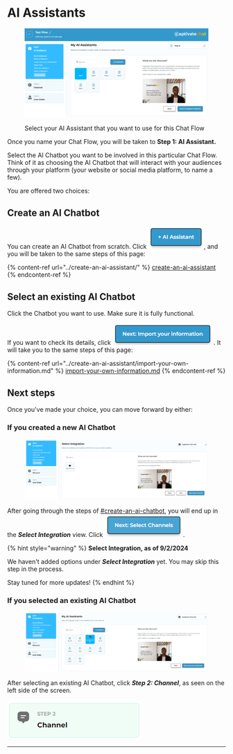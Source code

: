 # AI Assistants

<figure><img src="../../.gitbook/assets/image (19) (1) (1).png" alt=""><figcaption><p>Select your AI Assistant that you want to use for this Chat Flow</p></figcaption></figure>

Once you name your Chat Flow, you will be taken to **Step 1: AI Assistant.**&#x20;

Select the AI Chatbot you want to be involved in this particular Chat Flow. Think of it as choosing the AI Chatbot that will interact with your audiences through your platform (your website or social media platform, to name a few). &#x20;

You are offered two choices:

## Create an AI Chatbot

You can create an AI Chatbot from scratch. Click ![](<../../.gitbook/assets/image (161).png>), and you will be taken to the same steps of this page:&#x20;

{% content-ref url="../create-an-ai-assistant/" %}
[create-an-ai-assistant](../create-an-ai-assistant/)
{% endcontent-ref %}

## Select an existing AI Chatbot

Click the Chatbot you want to use. Make sure it is fully functional.&#x20;

If you want to check its details, click ![](<../../.gitbook/assets/image (160).png>). It will take you to the same steps of this page:

{% content-ref url="../create-an-ai-assistant/import-your-own-information.md" %}
[import-your-own-information.md](../create-an-ai-assistant/import-your-own-information.md)
{% endcontent-ref %}

## Next steps

Once you've made your choice, you can move forward by either:

### If you created a new AI Chatbot

<figure><img src="../../.gitbook/assets/image (166).png" alt=""><figcaption></figcaption></figure>

After going through the steps of [#create-an-ai-chatbot](ai-assistants.md#create-an-ai-chatbot "mention"), you will end up in the _**Select Integration**_ view. Click ![](<../../.gitbook/assets/image (163).png>).

{% hint style="warning" %}
**Select Integration, as of 9/2/2024**

We haven't added options under _**Select Integration**_ yet. You may skip this step in the process.

Stay tuned for more updates!
{% endhint %}

### If you selected an existing AI Chatbot

<figure><img src="../../.gitbook/assets/image (165).png" alt=""><figcaption></figcaption></figure>

After selecting an existing AI Chatbot, click _**Step 2: Channel**_, as seen on the left side of the screen.

&#x20;![](<../../.gitbook/assets/image (162).png>)

***

